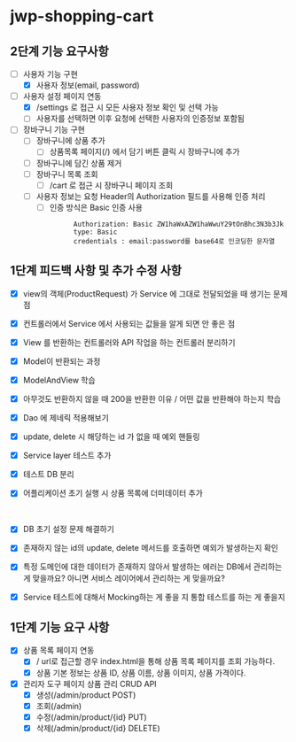 # jwp-shopping-cart

## 2단계 기능 요구사항
- [ ] 사용자 기능 구현
  - [x] 사용자 정보(email, password)
- [ ] 사용자 설정 페이지 연동
  - [x] /settings 로 접근 시 모든 사용자 정보 확인 및 선택 가능
  - [ ] 사용자를 선택하면 이후 요청에 선택한 사용자의 인증정보 포함됨
- [ ] 장바구니 기능 구현
  - [ ] 장바구니에 상품 추가
    - [ ] 상품목록 페이지(/) 에서 담기 버튼 클릭 시 장바구니에 추가
  - [ ] 장바구니에 담긴 상품 제거
  - [ ] 장바구니 목록 조회
    - [ ] /cart 로 접근 시 장바구니 페이지 조회
  - [ ] 사용자 정보는 요청 Header의 Authorization 필드를 사용해 인증 처리
    - [ ] 인증 방식은 Basic 인증 사용
      ```
            Authorization: Basic ZW1haWxAZW1haWwuY29tOnBhc3N3b3Jk
            type: Basic
            credentials : email:password를 base64로 인코딩한 문자열

## 1단계 피드백 사항 및 추가 수정 사항
- [x] view의 객체(ProductRequest) 가 Service 에 그대로 전달되었을 때 생기는 문제점
- [x] 컨트롤러에서 Service 에서 사용되는 값들을 알게 되면 안 좋은 점
- [x] View 를 반환하는 컨트롤러와 API 작업을 하는 컨트롤러 분리하기
- [x] Model이 반환되는 과정
- [x] ModelAndView 학습
- [x] 아무것도 반환하지 않을 때 200을 반환한 이유 / 어떤 값을 반환해야 하는지 학습
- [x] Dao 에 제네릭 적용해보기
- [x] update, delete 시 해당하는 id 가 없을 때 예외 핸들링
- [x] Service layer 테스트 추가
- [x] 테스트 DB 분리
- [x] 어플리케이션 초기 실행 시 상품 목록에 더미데이터 추가    

  <br/>
- [x] DB 초기 설정 문제 해결하기
- [x] 존재하지 않는 id의 update, delete 메서드를 호출하면 예외가 발생하는지 확인
- [x] 특정 도메인에 대한 데이터가 존재하지 않아서 발생하는 에러는 DB에서 관리하는 게 맞을까요? 아니면 서비스 레이어에서 관리하는 게 맞을까요?
- [x] Service 테스트에 대해서 Mocking하는 게 좋을 지 통합 테스트를 하는 게 좋을지


## 1단계 기능 요구 사항

- [x] 상품 목록 페이지 연동
  - [x] / url로 접근할 경우 index.html을 통해 상품 목록 페이지를 조회 가능하다.
  - [x] 상품 기본 정보는 상품 ID, 상품 이름, 상품 이미지, 상품 가격이다.

- [x] 관리자 도구 페이지 상품 관리 CRUD API
  - [x] 생성(/admin/product POST)
  - [x] 조회(/admin)
  - [x] 수정(/admin/product/{id} PUT)
  - [x] 삭제(/admin/product/{id} DELETE)
